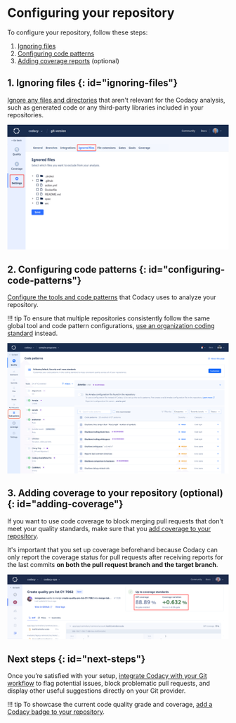 # Configuring your repository

<!--TODO
    - Edit the intro, merging the available info
    - Don't forget to mention coverage as well

Once you've [added your first repository](codacy-quickstart.md), it's important that you configure the analysis tools to match the use cases of your team and avoid any distracting false positives. In particular, you should configure any coding conventions and best practices that your team may already be following or that you want to enforce.

We recommend that you spend some time reviewing the Codacy analysis settings to focus on the tools and code patterns that bring more value to your team. Importantly, this eliminates the risk of having false positives block the work of your team once you start using Codacy as a quality gate.
-->

To configure your repository, follow these steps:

1.  [Ignoring files](#ignoring-files)
1.  [Configuring code patterns](#configuring-code-patterns)
1.  [Adding coverage reports](#adding-coverage) (optional)

## 1. Ignoring files {: id="ignoring-files"}

[Ignore any files and directories](../../repositories-configure/ignoring-files.md) that aren't relevant for the Codacy analysis, such as generated code or any third-party libraries included in your repositories.

![Ignoring files](../../repositories-configure/images/ignored-files.png)

## 2. Configuring code patterns {: id="configuring-code-patterns"}

[Configure the tools and code patterns](../../repositories-configure/configuring-code-patterns.md) that Codacy uses to analyze your repository.

!!! tip
    To ensure that multiple repositories consistently follow the same global tool and code pattern configurations, [use an organization coding standard](../../organizations/using-a-coding-standard.md) instead.

![Configuring the tools and code patterns](../../repositories-configure/images/code-patterns.png)

## 3. Adding coverage to your repository (optional) {: id="adding-coverage"}

If you want to use code coverage to block merging pull requests that don't meet your quality standards, make sure that you [add coverage to your repository](../../coverage-reporter/index.md).

It's important that you set up coverage beforehand because Codacy can only report the coverage status for pull requests after receiving reports for the last commits **on both the pull request branch and the target branch**.

![Adding coverage to your repository](../../coverage-reporter/images/coverage-codacy-ui.png)

## Next steps {: id="next-steps"}

Once you’re satisfied with your setup, [integrate Codacy with your Git workflow](integrating-codacy-with-your-git-workflow.md) to flag potential issues, block problematic pull requests, and display other useful suggestions directly on your Git provider.

!!! tip
    To showcase the current code quality grade and coverage, [add a Codacy badge to your repository](adding-a-codacy-badge.md).